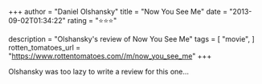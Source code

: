 +++
author = "Daniel Olshansky"
title = "Now You See Me"
date = "2013-09-02T01:34:22"
rating = "⭐⭐⭐"

description = "Olshansky's review of Now You See Me"
tags = [
    "movie",
]
rotten_tomatoes_url = "https://www.rottentomatoes.com//m/now_you_see_me"
+++

Olshansky was too lazy to write a review for this one...
